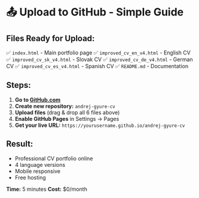 # 📤 Upload to GitHub - Simple Guide

## **Files Ready for Upload:**

✅ `index.html` - Main portfolio page
✅ `improved_cv_en_v4.html` - English CV
✅ `improved_cv_sk_v4.html` - Slovak CV
✅ `improved_cv_de_v4.html` - German CV
✅ `improved_cv_es_v4.html` - Spanish CV
✅ `README.md` - Documentation

## **Steps:**

1. **Go to [GitHub.com](https://github.com)**
2. **Create new repository:** `andrej-gyure-cv`
3. **Upload files** (drag & drop all 6 files above)
4. **Enable GitHub Pages** in Settings → Pages
5. **Get your live URL:** `https://yourusername.github.io/andrej-gyure-cv`

## **Result:**
- Professional CV portfolio online
- 4 language versions
- Mobile responsive
- Free hosting

**Time:** 5 minutes
**Cost:** $0/month